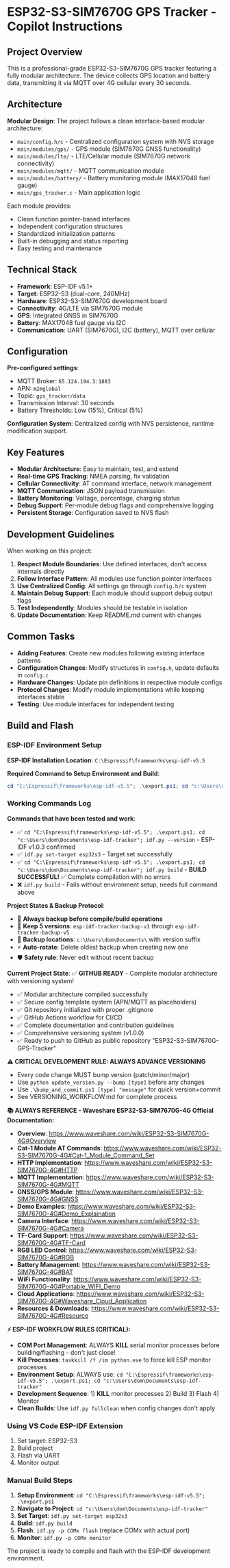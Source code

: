 # ESP32-S3-SIM7670G GPS Tracker - Copilot Instructions

## Project Overview

This is a professional-grade ESP32-S3-SIM7670G GPS tracker featuring a fully modular architecture. The device collects GPS location and battery data, transmitting it via MQTT over 4G cellular every 30 seconds.

## Architecture

**Modular Design**: The project follows a clean interface-based modular architecture:

- `main/config.h/c` - Centralized configuration system with NVS storage
- `main/modules/gps/` - GPS module (SIM7670G GNSS functionality)  
- `main/modules/lte/` - LTE/Cellular module (SIM7670G network connectivity)
- `main/modules/mqtt/` - MQTT communication module
- `main/modules/battery/` - Battery monitoring module (MAX17048 fuel gauge)
- `main/gps_tracker.c` - Main application logic

Each module provides:
- Clean function pointer-based interfaces
- Independent configuration structures
- Standardized initialization patterns
- Built-in debugging and status reporting
- Easy testing and maintenance

## Technical Stack

- **Framework**: ESP-IDF v5.1+
- **Target**: ESP32-S3 (dual-core, 240MHz)
- **Hardware**: ESP32-S3-SIM7670G development board
- **Connectivity**: 4G/LTE via SIM7670G module
- **GPS**: Integrated GNSS in SIM7670G
- **Battery**: MAX17048 fuel gauge via I2C
- **Communication**: UART (SIM7670G), I2C (battery), MQTT over cellular

## Configuration

**Pre-configured settings**:
- MQTT Broker: `65.124.194.3:1883`
- APN: `m2mglobal`
- Topic: `gps_tracker/data`
- Transmission Interval: 30 seconds
- Battery Thresholds: Low (15%), Critical (5%)

**Configuration System**: Centralized config with NVS persistence, runtime modification support.

## Key Features

- **Modular Architecture**: Easy to maintain, test, and extend
- **Real-time GPS Tracking**: NMEA parsing, fix validation
- **Cellular Connectivity**: AT command interface, network management
- **MQTT Communication**: JSON payload transmission
- **Battery Monitoring**: Voltage, percentage, charging status
- **Debug Support**: Per-module debug flags and comprehensive logging
- **Persistent Storage**: Configuration saved to NVS flash

## Development Guidelines

When working on this project:

1. **Respect Module Boundaries**: Use defined interfaces, don't access internals directly
2. **Follow Interface Pattern**: All modules use function pointer interfaces
3. **Use Centralized Config**: All settings go through `config.h/c` system
4. **Maintain Debug Support**: Each module should support debug output flags
5. **Test Independently**: Modules should be testable in isolation
6. **Update Documentation**: Keep README.md current with changes

## Common Tasks

- **Adding Features**: Create new modules following existing interface patterns
- **Configuration Changes**: Modify structures in `config.h`, update defaults in `config.c`
- **Hardware Changes**: Update pin definitions in respective module configs
- **Protocol Changes**: Modify module implementations while keeping interfaces stable
- **Testing**: Use module interfaces for independent testing

## Build and Flash

### ESP-IDF Environment Setup

**ESP-IDF Installation Location**: `C:\Espressif\frameworks\esp-idf-v5.5`

**Required Command to Setup Environment and Build**:
```powershell
cd "C:\Espressif\frameworks\esp-idf-v5.5"; .\export.ps1; cd "c:\Users\dom\Documents\esp-idf-tracker"; idf.py build
```

### Working Commands Log

**Commands that have been tested and work**:
- ✅ `cd "C:\Espressif\frameworks\esp-idf-v5.5"; .\export.ps1; cd "c:\Users\dom\Documents\esp-idf-tracker"; idf.py --version` - ESP-IDF v1.0.3 confirmed
- ✅ `idf.py set-target esp32s3` - Target set successfully
- ✅ `cd "C:\Espressif\frameworks\esp-idf-v5.5"; .\export.ps1; cd "c:\Users\dom\Documents\esp-idf-tracker"; idf.py build` - **BUILD SUCCESSFUL!** ✅ Complete compilation with no errors
- ❌ `idf.py build` - Fails without environment setup, needs full command above

**Project States & Backup Protocol**:
- 🔄 **Always backup before compile/build operations**
- 📁 **Keep 5 versions**: `esp-idf-tracker-backup-v1` through `esp-idf-tracker-backup-v5`
- 💾 **Backup locations**: `c:\Users\dom\Documents\` with version suffix
- ⚡ **Auto-rotate**: Delete oldest backup when creating new one
- 🛡️ **Safety rule**: Never edit without recent backup

**Current Project State**: ✅ **GITHUB READY** - Complete modular architecture with versioning system! 
- ✅ Modular architecture compiled successfully
- ✅ Secure config template system (APN/MQTT as placeholders) 
- ✅ Git repository initialized with proper .gitignore
- ✅ GitHub Actions workflow for CI/CD
- ✅ Complete documentation and contribution guidelines
- ✅ Comprehensive versioning system (v1.0.0)
- ✅ Ready to push to GitHub as public repository "ESP32-S3-SIM7670G-GPS-Tracker"

**⚠️ CRITICAL DEVELOPMENT RULE: ALWAYS ADVANCE VERSIONING**
- Every code change MUST bump version (patch/minor/major)
- Use `python update_version.py --bump [type]` before any changes
- Use `.\bump_and_commit.ps1 [type] "message"` for quick version+commit
- See VERSIONING_WORKFLOW.md for complete process

**📚 ALWAYS REFERENCE - Waveshare ESP32-S3-SIM7670G-4G Official Documentation:**
- **Overview**: https://www.waveshare.com/wiki/ESP32-S3-SIM7670G-4G#Overview
- **Cat-1 Module AT Commands**: https://www.waveshare.com/wiki/ESP32-S3-SIM7670G-4G#Cat-1_Module_Command_Set
- **HTTP Implementation**: https://www.waveshare.com/wiki/ESP32-S3-SIM7670G-4G#HTTP
- **MQTT Implementation**: https://www.waveshare.com/wiki/ESP32-S3-SIM7670G-4G#MQTT
- **GNSS/GPS Module**: https://www.waveshare.com/wiki/ESP32-S3-SIM7670G-4G#GNSS
- **Demo Examples**: https://www.waveshare.com/wiki/ESP32-S3-SIM7670G-4G#Demo_Explaination
- **Camera Interface**: https://www.waveshare.com/wiki/ESP32-S3-SIM7670G-4G#Camera
- **TF-Card Support**: https://www.waveshare.com/wiki/ESP32-S3-SIM7670G-4G#TF-Card
- **RGB LED Control**: https://www.waveshare.com/wiki/ESP32-S3-SIM7670G-4G#RGB
- **Battery Management**: https://www.waveshare.com/wiki/ESP32-S3-SIM7670G-4G#BAT
- **WiFi Functionality**: https://www.waveshare.com/wiki/ESP32-S3-SIM7670G-4G#Portable_WIFI_Demo
- **Cloud Applications**: https://www.waveshare.com/wiki/ESP32-S3-SIM7670G-4G#Waveshare_Cloud_Application
- **Resources & Downloads**: https://www.waveshare.com/wiki/ESP32-S3-SIM7670G-4G#Resource

**⚡ ESP-IDF WORKFLOW RULES (CRITICAL):**
- **COM Port Management**: ALWAYS **KILL** serial monitor processes before building/flashing - don't just close!
- **Kill Processes**: `taskkill /f /im python.exe` to force kill ESP monitor processes
- **Environment Setup**: ALWAYS use: `cd "C:\Espressif\frameworks\esp-idf-v5.5"; .\export.ps1; cd "c:\Users\dom\Documents\esp-idf-tracker"`
- **Development Sequence**: 1) **KILL** monitor processes 2) Build 3) Flash 4) Monitor
- **Clean Builds**: Use `idf.py fullclean` when config changes don't apply

### Using VS Code ESP-IDF Extension

1. Set target: ESP32-S3
2. Build project
3. Flash via UART
4. Monitor output

### Manual Build Steps

1. **Setup Environment**: `cd "C:\Espressif\frameworks\esp-idf-v5.5"; .\export.ps1`
2. **Navigate to Project**: `cd "c:\Users\dom\Documents\esp-idf-tracker"`
3. **Set Target**: `idf.py set-target esp32s3`
4. **Build**: `idf.py build`
5. **Flash**: `idf.py -p COMx flash` (replace COMx with actual port)
6. **Monitor**: `idf.py -p COMx monitor`

The project is ready to compile and flash with the ESP-IDF development environment.